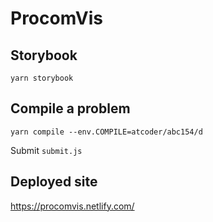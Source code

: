 # ProcomVis

## Storybook
`yarn storybook`

## Compile a problem
`yarn compile --env.COMPILE=atcoder/abc154/d`

Submit `submit.js`

## Deployed site
https://procomvis.netlify.com/
